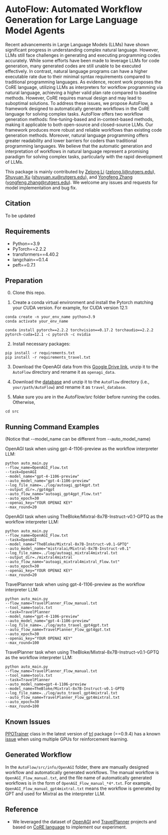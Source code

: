 # AutoFlow: Automated Workflow Generation for Large Language Model Agents

Recent advancements in Large Language Models (LLMs) have shown significant progress in understanding complex natural language. However, LLMs still face challenges in generating and executing programming codes accurately. While some efforts have been made to leverage LLMs for code generation, many generated codes are still unable to be executed effectively. In contrast, natural language programs can have a higher executable rate due to their minimal syntax requirements compared to traditional programming languages. As evidence, recent work proposes the CoRE language, utilizing LLMs as interpreters for workflow programming via natural language, achieving a higher valid plan rate compared to baseline methods. However, CoRE requires manual design and may lead to suboptimal solutions. To address these issues, we propose AutoFlow, a framework designed to automatically generate workflows in the CoRE language for solving complex tasks. AutoFlow offers two workflow generation methods: fine-tuning-based and in-context-based methods, making it applicable to both open-source and closed-source LLMs. Our framework produces more robust and reliable workflows than existing code generation methods. Moreover, natural language programming offers greater readability and lower barriers for coders than traditional programming languages. We believe that the automatic generation and interpretation of workflows in natural language represent a promising paradigm for solving complex tasks, particularly with the rapid development of LLMs.

This package is mainly contributed by [Zelong Li](https://github.com/lzl65825) (zelong.li@rutgers.edu), [Shuyuan Xu](https://github.com/shuyuan-x) (shuyuan.xu@rutgers.edu), and [Yongfeng Zhang](https://github.com/evison) (yongfeng.zhang@rutgers.edu). We welcome any issues and requests for model implementation and bug fix.

## Citation

To be updated

## Requirements

- Python==3.9
- PyTorch==2.2.2
- transformers==4.40.2
- langchain==0.1.4
- peft==0.7.1

## Preparation

0. Clone this repo.

1. Create a conda virtual environment and install the Pytorch matching your CUDA version. For example, for CUDA version 12.1:

```
conda create -n your_env_name python=3.9
conda activate your_env_name

conda install pytorch==2.2.2 torchvision==0.17.2 torchaudio==2.2.2 pytorch-cuda=12.1 -c pytorch -c nvidia
```

2. Install necessary packages:

```
pip install -r requirements.txt
pip install -r requirements_travel.txt
```

3. Download the OpenAGI data from this [Google Drive link](https://drive.google.com/drive/folders/1AjT6y7qLIMxcmHhUBG5IE1_5SnCPR57e?usp=share_link), unzip it to the `AutoFlow` directory and rename it as `openagi_data`.

4. Download the [database](https://drive.google.com/file/d/1pF1Sw6pBmq2sFkJvm-LzJOqrmfWoQgxE/view?usp=drive_link) and unzip it to the `AutoFlow` directory (i.e., `your/path/AutoFlow`) and rename it as `travel_database`.

5. Make sure you are in the *AutoFlow/src* folder before running the codes. Otherwise,

```
cd src
```

## Running Command Examples

(Notice that --model_name can be different from --auto_model_name)

OpenAGI task when using gpt-4-1106-preview as the workflow interpreter LLM:
```commandline
python auto_main.py 
--flow_name=OpenAGI_Flow.txt
--task=OpenAGI 
--model_name="gpt-4-1106-preview"
--auto_model_name="gpt-4-1106-preview"
--log_file_name=../log/autoagi_gpt4gpt.txt
--output_dir=./gpt4gpt
--auto_flow_name="autoagi_gpt4gpt_Flow.txt"
--auto_epoch=30 
--openai_key="YOUR OPENAI KEY"
--max_round=20
```

OpenAGI task when using TheBloke/Mixtral-8x7B-Instruct-v0.1-GPTQ as the workflow interpreter LLM:
```commandline
python auto_main.py 
--flow_name=OpenAGI_Flow.txt
--task=OpenAGI 
--model_name="TheBloke/Mixtral-8x7B-Instruct-v0.1-GPTQ"
--auto_model_name="mistralai/Mixtral-8x7B-Instruct-v0.1"
--log_file_name=../log/autoagi_mixtral4mixtral.txt
--output_dir=./mixtral4mixtral
--auto_flow_name="autoagi_mixtral4mixtral_Flow.txt"
--auto_epoch=30 
--openai_key="YOUR OPENAI KEY"
--max_round=20
```

TravelPlanner task when using gpt-4-1106-preview as the workflow interpreter LLM:
```commandline
python auto_main.py 
--flow_name=TravelPlanner_Flow_manual.txt 
--tool_name=tools.txt 
--task=TravelPlanner 
--model_name="gpt-4-1106-preview"
--auto_model_name="gpt-4-1106-preview"
--log_file_name=../log/auto_travel_gpt4gpt.txt 
--auto_flow_name=TravelPlanner_Flow_gpt4gpt.txt
--auto_epoch=30 
--openai_key="YOUR OPENAI KEY"
--max_round=100
```

TravelPlanner task when using TheBloke/Mixtral-8x7B-Instruct-v0.1-GPTQ as the workflow interpreter LLM:
```commandline
python auto_main.py 
--flow_name=TravelPlanner_Flow_manual.txt 
--tool_name=tools.txt 
--task=TravelPlanner 
--auto_model_name=gpt-4-1106-preview 
--model_name=TheBloke/Mixtral-8x7B-Instruct-v0.1-GPTQ 
--log_file_name=../log/auto_travel_gpt4mixtral.txt 
--auto_flow_name=TravelPlanner_Flow_gpt4mixtral.txt 
--auto_epoch=30 
--max_round=100
```

## Known Issues

[PPOTrainer](https://huggingface.co/docs/trl/main/en/ppo_trainer) class in the latest version of [trl](https://github.com/huggingface/trl) package (==0.9.4) has a known [issue](https://github.com/huggingface/trl/issues/1691) when using multiple GPUs for reinforcement learning.

## Generated Workflow

In the `AutoFlow/src/info/OpenAGI` folder, there are manually designed workflow and automatically generated workflows. The manual workflow is `OpenAGI_Flow_manual.txt`, and the file name of automatically generated workflows is in the form of `OpenAGI_Flow_manual_*4*.txt`. For example, `OpenAGI_Flow_manual_gpt4mixtral.txt` means the workflow is generated by GPT and used for Mixtral as the interpreter LLM.

## Reference

- We leveraged the dataset of [OpenAGI](https://github.com/agiresearch/OpenAGI) and [TravelPlanner](https://github.com/OSU-NLP-Group/TravelPlanner) projects and based on [CoRE language](https://github.com/agiresearch/CoRE) to implement our experiment.
